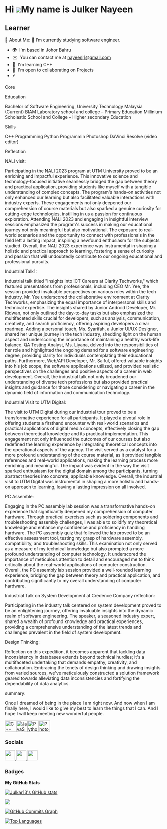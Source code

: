 Hi ![](https://user-images.githubusercontent.com/18350557/176309783-0785949b-9127-417c-8b55-ab5a4333674e.gif)My name is Julker Nayeen
=====================================================================================================================================

Learner
-------

💫 About Me:
🔭 I’m currently studying software engineer.
* 🌍  I'm based in Johor Bahru
* ✉️  You can contact me at [nayeenj1@gmail.com](mailto:nayeenj1@gmail.com)
* 🧠  I'm learning C++
* 🤝  I'm open to collaborating on Projects
* ⚡  


Core


Education

Bachelor of Software Engineering, University Technology Malaysia (Current)
BIAM Laboratory school and college  – Primary Education
Millinium Scholastic School and College – Higher secondary  Education

Skills

C++ Programming
Python Programmin
Photoshop
DaVinci Resolve (video editor)

Reflection

NALI visit:

Participating in the NALI 2023 program at UTM University proved to be an enriching and impactful experience. This innovative science and technology-focused initiative seamlessly bridged the gap between theory and practical application, providing students like myself with a tangible understanding of complex concepts. The program's hands-on activities not only enhanced our learning but also facilitated valuable interactions with industry experts. These engagements not only deepened our comprehension of course materials but also sparked a genuine curiosity for cutting-edge technologies, instilling in us a passion for continuous exploration.
Attending NALI 2023 and engaging in insightful interview sessions emphasized the program's success in making our educational journey not only meaningful but also motivational. The exposure to real-world scenarios and the opportunity to connect with professionals in the field left a lasting impact, inspiring a newfound enthusiasm for the subjects studied. Overall, the NALI 2023 experience was instrumental in shaping a holistic and practical approach to learning, fostering a sense of curiosity and passion that will undoubtedly contribute to our ongoing educational and professional pursuits.

 Industrial Talk1:
 
 industrial talk titled "Insights into ICT Careers at Clarity Techworks," which featured presentations from professionals, including CEO Mr. Yee, the session provided invaluable perspectives on various roles within the tech industry. Mr. Yee underscored the collaborative environment at Clarity Techworks, emphasizing the equal importance of interpersonal skills and technical expertise. The insights shared by Junior Android Developer, Mr. Ridwan, not only outlined the day-to-day tasks but also emphasized the multifaceted skills crucial for developers, such as analysis, communication, creativity, and search proficiency, offering aspiring developers a clear roadmap.
Adding a personal touch, Ms. Syarifah, a Junior UI/UX Designer, shared her unique journey in the tech industry, shedding light on the human aspect and underscoring the importance of maintaining a healthy work-life balance. QA Testing Analyst, Ms. Liyana, delved into the responsibilities of her role and highlighted the ongoing demand for a software engineering degree, providing clarity for individuals contemplating their educational paths.
Furthermore, Web/API Developer, Mr. Saiful, offered valuable insights into his job scope, the software applications utilized, and provided realistic perspectives on the challenges and positive aspects of a career in web development. Overall, the industrial talk not only broadened our understanding of diverse tech professions but also provided practical insights and guidance for those considering or navigating a career in the dynamic field of information and communication technology.

Industrial Visit to UTM Digital:

The visit to UTM Digital during our industrial tour proved to be a transformative experience for all participants. It played a pivotal role in offering students a firsthand encounter with real-world scenarios and practical applications of digital media concepts, effectively closing the gap between theoretical knowledge and its practical implementation. This engagement not only influenced the outcomes of our courses but also redefined the learning experience by integrating theoretical concepts into the operational aspects of the agency.
The visit served as a catalyst for a more profound understanding of the course material, as it provided tangible references and real-world applications, making the learning process more enriching and meaningful. The impact was evident in the way the visit sparked enthusiasm for the digital domain among the participants, turning abstract theories into concrete, applicable knowledge. Overall, the industrial visit to UTM Digital was instrumental in shaping a more holistic and hands-on approach to learning, leaving a lasting impression on all involved.

PC Assemble:

Engaging in the PC assembly lab session was a transformative hands-on experience that significantly deepened my comprehension of computer hardware. Through practical exercises such as soldering components and troubleshooting assembly challenges, I was able to solidify my theoretical knowledge and enhance my confidence and proficiency in handling hardware. The PC assembly quiz that followed the lab proved to be an effective assessment tool, testing my grasp of hardware assembly, compatibility, and troubleshooting skills.
This examination not only served as a measure of my technical knowledge but also prompted a more profound understanding of computer technology. It underscored the importance of meticulous attention to detail and encouraged me to think critically about the real-world applications of computer construction. Overall, the PC assembly lab session provided a well-rounded learning experience, bridging the gap between theory and practical application, and contributing significantly to my overall understanding of computer hardware.


Industrial Talk on System Development at Credence Company reflection:

Participating in the industry talk centered on system development proved to be an enlightening journey, offering invaluable insights into the dynamic realm of software engineering. The speaker, a seasoned industry expert, shared a wealth of profound knowledge and practical experiences, providing a comprehensive understanding of the latest trends and challenges prevalent in the field of system development.

Design Thinking:

Reflection on this expedition, it becomes apparent that tackling data inconsistency in databases extends beyond technical hurdles; it's a multifaceted undertaking that demands empathy, creativity, and collaboration. Embracing the tenets of design thinking and drawing insights from varied sources, we've meticulously constructed a solution framework geared towards alleviating data inconsistencies and fortifying the dependability of data analytics.


summary:

Once I dreamed of being in the place I am right now. And now when I am finally here, I would like to give my best to learn the things that I can. And I hope I will keep meeting new wonderful people.



<p align="left">
<a href="https://docs.microsoft.com/en-us/cpp/?view=msvc-170" target="_blank" rel="noreferrer"><img src="https://raw.githubusercontent.com/danielcranney/readme-generator/main/public/icons/skills/cplusplus-colored.svg" width="36" height="36" alt="C++" /></a><a href="https://developer.mozilla.org/en-US/docs/Web/JavaScript" target="_blank" rel="noreferrer"><img src="https://raw.githubusercontent.com/danielcranney/readme-generator/main/public/icons/skills/javascript-colored.svg" width="36" height="36" alt="JavaScript" /></a><a href="https://www.python.org/" target="_blank" rel="noreferrer"><img src="https://raw.githubusercontent.com/danielcranney/readme-generator/main/public/icons/skills/python-colored.svg" width="36" height="36" alt="Python" /></a><a href="https://www.adobe.com/uk/products/photoshop.html" target="_blank" rel="noreferrer"><img src="https://raw.githubusercontent.com/danielcranney/readme-generator/main/public/icons/skills/photoshop-colored.svg" width="36" height="36" alt="Photoshop" /></a>
</p>


### Socials

<p align="left"> <a href="https://discord.com/users/julker_13" target="_blank" rel="noreferrer"> <picture> <source media="(prefers-color-scheme: dark)" srcset="undefined" /> <source media="(prefers-color-scheme: light)" srcset="https://raw.githubusercontent.com/danielcranney/readme-generator/main/public/icons/socials/discord.svg" /> <img src="https://raw.githubusercontent.com/danielcranney/readme-generator/main/public/icons/socials/discord.svg" width="32" height="32" /> </picture> </a> <a href="https://www.github.com/Julkar13" target="_blank" rel="noreferrer"> <picture> <source media="(prefers-color-scheme: dark)" srcset="https://raw.githubusercontent.com/danielcranney/readme-generator/main/public/icons/socials/github-dark.svg" /> <source media="(prefers-color-scheme: light)" srcset="https://raw.githubusercontent.com/danielcranney/readme-generator/main/public/icons/socials/github.svg" /> <img src="https://raw.githubusercontent.com/danielcranney/readme-generator/main/public/icons/socials/github.svg" width="32" height="32" /> </picture> </a> <a href="http://www.instagram.com/_nay9een_" target="_blank" rel="noreferrer"> <picture> <source media="(prefers-color-scheme: dark)" srcset="undefined" /> <source media="(prefers-color-scheme: light)" srcset="https://raw.githubusercontent.com/danielcranney/readme-generator/main/public/icons/socials/instagram.svg" /> <img src="https://raw.githubusercontent.com/danielcranney/readme-generator/main/public/icons/socials/instagram.svg" width="32" height="32" /> </picture> </a></p>

### Badges

<b>My GitHub Stats</b>

<a href="http://www.github.com/Julkar13"><img src="https://github-readme-stats.vercel.app/api?username=Julkar13&show_icons=true&hide=&count_private=true&title_color=0891b2&text_color=ffffff&icon_color=0891b2&bg_color=1c1917&hide_border=true&show_icons=true" alt="Julkar13's GitHub stats" /></a>

<a href="http://www.github.com/Julkar13"><img src="https://github-readme-streak-stats.herokuapp.com/?user=Julkar13&stroke=ffffff&background=1c1917&ring=0891b2&fire=0891b2&currStreakNum=ffffff&currStreakLabel=0891b2&sideNums=ffffff&sideLabels=ffffff&dates=ffffff&hide_border=true" /></a>

<a href="http://www.github.com/Julkar13"><img src="https://github-readme-activity-graph.cyclic.app/graph?username=Julkar13&bg_color=1c1917&color=ffffff&line=0891b2&point=ffffff&area_color=1c1917&area=true&hide_border=true&custom_title=GitHub%20Commits%20Graph" alt="GitHub Commits Graph" /></a>

<a href="https://github.com/Julkar13" align="left"><img src="https://github-readme-stats.vercel.app/api/top-langs/?username=Julkar13&langs_count=10&title_color=0891b2&text_color=ffffff&icon_color=0891b2&bg_color=1c1917&hide_border=true&locale=en&custom_title=Top%20%Languages" alt="Top Languages" /></a>
